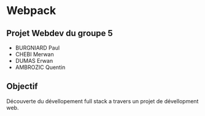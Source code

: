 # Webpack

## Projet Webdev du groupe 5

- BURGNIARD Paul
- CHEBI Merwan
- DUMAS Erwan
- AMBROZIC Quentin

## Objectif

Découverte du dévellopement full stack a travers un projet de dévellopment web.
